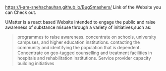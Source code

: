 https://i-am-snehachauhan.github.io/BugSmashers/  Link of the Website you can Check out.

UMatter is a react based Website intended to engage the public and raise awareness of substance misuse through a variety of initiatives,such as:
> programmes to raise awareness.
> concentrate on schools, university campuses, and higher education institutions.
> contacting the community and identifying the population that is dependent.
> Concentrate on geo-tagged counselling and treatment facilities in hospitals and rehabilitation institutions. 
> Service provider capacity building initiatives

